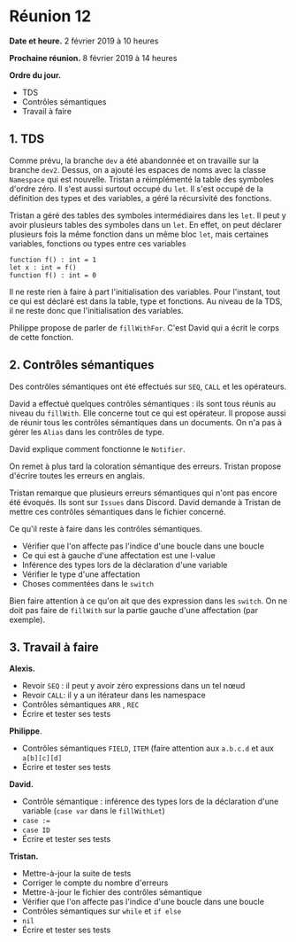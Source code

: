 # Réunion 12

**Date et heure.** 2 février 2019 à 10 heures

**Prochaine réunion.** 8 février 2019 à 14 heures

**Ordre du jour.**

- TDS
- Contrôles sémantiques
- Travail à faire

## 1. TDS

Comme prévu, la branche `dev` a été abandonnée et on travaille sur la branche `dev2`. Dessus, on a ajouté les espaces de noms avec la classe `Namespace` qui est nouvelle. Tristan a réimplémenté la table des symboles d'ordre zéro. Il s'est aussi surtout occupé du `let`. Il s'est occupé de la définition des types et des variables, a géré la récursivité des fonctions.

Tristan a géré des tables des symboles intermédiaires dans les `let`. Il peut y avoir plusieurs tables des symboles dans un `let`. En effet, on peut déclarer plusieurs fois la même fonction dans un même bloc `let`, mais certaines variables, fonctions ou types entre ces variables 

```tiger
function f() : int = 1
let x : int = f()
function f() : int = 0
```

Il ne reste rien à faire à part l'initialisation des variables. Pour l'instant, tout ce qui est déclaré est dans la table, type et fonctions. Au niveau de la TDS, il ne reste donc que l'initialisation des variables.

Philippe propose de parler de `fillWithFor`.  C'est David qui a écrit le corps de cette fonction. 

## 2. Contrôles sémantiques

Des contrôles sémantiques ont été effectués sur `SEQ`, `CALL` et les opérateurs.

David a effectué quelques contrôles sémantiques : ils sont tous réunis au niveau du `fillWith`. Elle concerne tout ce qui est opérateur.  Il propose aussi de réunir tous les contrôles sémantiques dans un documents. On n'a pas à gérer les `Alias` dans les contrôles de type.

David explique comment fonctionne le `Notifier`.

On remet à plus tard la coloration sémantique des erreurs. Tristan propose d'écrire toutes les erreurs en anglais.

Tristan remarque que plusieurs erreurs sémantiques qui n'ont pas encore été évoqués. Ils sont sur `Issues` dans Discord. David demande à Tristan de mettre ces contrôles sémantiques dans le fichier concerné.

Ce qu'il reste à faire dans les contrôles sémantiques.

- Vérifier que l'on affecte pas l'indice d'une boucle dans une boucle
- Ce qui est à gauche d'une affectation est une l-value
- Inférence des types lors de la déclaration d'une variable
- Vérifier le type d'une affectation
- Choses commentées dans le `switch`

Bien faire attention à ce qu'on ait que des expression dans les `switch`. On ne doit pas faire de `fillWith` sur la partie gauche d'une affectation (par exemple). 

## 3. Travail à faire

**Alexis.**

+ Revoir `SEQ` : il peut y avoir zéro expressions dans un tel nœud
+ Revoir `CALL`: il y a un itérateur dans les namespace
+ Contrôles sémantiques `ARR` , `REC`
+ Écrire et tester ses tests

**Philippe**.

+ Contrôles sémantiques `FIELD`, `ITEM` (faire attention aux `a.b.c.d` et aux `a[b][c][d]`
+ Écrire et tester ses tests

**David.**

+ Contrôle sémantique : inférence des types lors de la déclaration d'une variable (`case var` dans le `fillWithLet`)
+ `case :=`
+ `case ID`
+ Écrire et tester ses tests

**Tristan.**

+ Mettre-à-jour la suite de tests
+ Corriger le compte du nombre d'erreurs
+ Mettre-à-jour le fichier des contrôles sémantique
+ Vérifier que l'on affecte pas l'indice d'une boucle dans une boucle
+ Contrôles sémantiques sur `while` et `if else`
+ `nil`
+ Écrire et tester ses tests